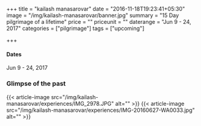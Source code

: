 +++
title = "kailash manasarovar"
date = "2016-11-18T19:23:41+05:30"
image = "/img/kailash-manasarovar/banner.jpg"
summary = "15 Day pilgrimage of a lifetime"
price = ""
priceunit = ""
daterange = "Jun 9 - 24, 2017"
categories = ["pilgrimage"]
tags = ["upcoming"]

+++

#### Dates
Jun 9 - 24, 2017

### Glimpse of the past
{{< article-image src="/img/kailash-manasarovar/experiences/IMG_2978.JPG" alt="" >}}
{{< article-image src="/img/kailash-manasarovar/experiences/IMG-20160627-WA0033.jpg" alt="" >}}
